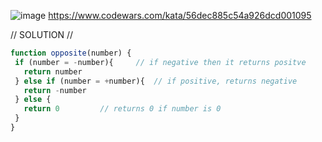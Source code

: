 ![image](https://github.com/user-attachments/assets/6bd87fca-b3d4-4c32-a30a-9137e80cff0a)
https://www.codewars.com/kata/56dec885c54a926dcd001095 

// SOLUTION //
```javascript
function opposite(number) {
 if (number = -number){		// if negative then it returns positve 
   return number
 } else if (number = +number){	// if positive, returns negative
   return -number
 } else {
   return 0			// returns 0 if number is 0
 }
}
```
